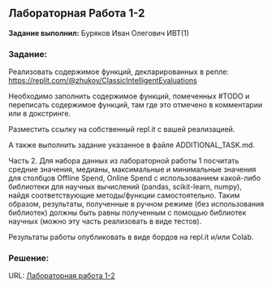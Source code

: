 ## Лабораторная Работа 1-2

**Задание выполнил:** Буряков Иван Олегович ИВТ(1)

### Задание: 
Реализовать содержимое функций, декларированных в репле: https://replit.com/@zhukov/ClassicIntelligentEvaluations

Необходимо заполнить содержимое функций, помеченных #TODO и переписать содержимое функций, там где это отмечено в комментарии или в докстринге.   

Разместить ссылку на собственный repl.it c вашей реализацией. 

А также выполнить задание указанное в файле ADDITIONAL_TASK.md.

Часть 2. Для набора данных из лабораторной работы 1 посчитать средние значения, медианы, максимальные и минимальные значения для столбцов Offline Spend, Online Spend с использованием какой-либо библиотеки для научных вычислений (pandas, scikit-learn, numpy), найдя соответствующие методы/функции самостоятельно. Таким образом, результаты, полученные в ручном режиме (без использования библиотек) должны быть равны полученным с помощью библиотек научных (можно эту часть реализовать в виде тестов).

Результаты работы опубликовать в виде бордов на repl.it и/или Colab. 


### Решение:


URL: [Лабораторная работа 1-2](https://replit.com/@Buryackov-Ivan/6SEM-LR1-2?didMigrateToNix=1)
